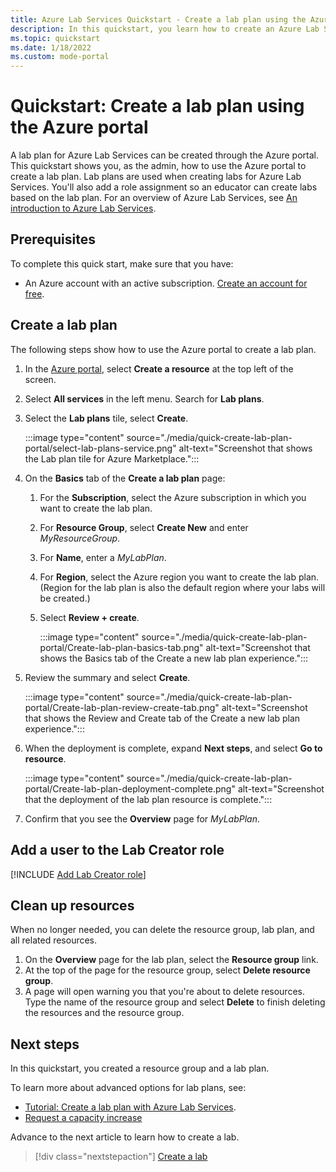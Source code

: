 ```yaml
---
title: Azure Lab Services Quickstart - Create a lab plan using the Azure portal
description: In this quickstart, you learn how to create an Azure Lab Services lab plan using the Azure portal.
ms.topic: quickstart
ms.date: 1/18/2022
ms.custom: mode-portal
---
```


# Quickstart: Create a lab plan using the Azure portal

A lab plan for Azure Lab Services can be created through the Azure portal.  This quickstart shows you, as the admin, how to use the Azure portal to create a lab plan.  Lab plans are used when creating labs for Azure Lab Services.  You'll also add a role assignment so an educator can create labs based on the lab plan.  For an overview of Azure Lab Services, see [An introduction to Azure Lab Services](lab-services-overview.md).

## Prerequisites

To complete this quick start, make sure that you have:

- An Azure account with an active subscription. [Create an account for free](https://azure.microsoft.com/free/).

## Create a lab plan

The following steps show how to use the Azure portal to create a lab plan.

1. In the [Azure portal](https://portal.azure.com), select **Create a resource** at the top left of the screen.
1. Select **All services** in the left menu.  Search for **Lab plans**.
1. Select the **Lab plans** tile, select **Create**.

    :::image type="content" source="./media/quick-create-lab-plan-portal/select-lab-plans-service.png" alt-text="Screenshot that shows the Lab plan tile for Azure Marketplace.":::

1. On the **Basics** tab of the **Create a lab plan** page:
    1. For the **Subscription**, select the Azure subscription in which you want to create the lab plan.
    1. For **Resource Group**, select **Create New** and enter *MyResourceGroup*.
    1. For **Name**, enter a *MyLabPlan*.
    1. For **Region**, select the Azure region you want to create the lab plan.  (Region for the lab plan is also the default region where your labs will be created.)
    1. Select **Review + create**.

        :::image type="content" source="./media/quick-create-lab-plan-portal/Create-lab-plan-basics-tab.png" alt-text="Screenshot that shows the Basics tab of the Create a new lab plan experience.":::

1. Review the summary and select **Create**.

    :::image type="content" source="./media/quick-create-lab-plan-portal/Create-lab-plan-review-create-tab.png" alt-text="Screenshot that shows the Review and Create tab of the Create a new lab plan experience.":::

1. When the deployment is complete, expand **Next steps**, and select **Go to resource**.

    :::image type="content" source="./media/quick-create-lab-plan-portal/Create-lab-plan-deployment-complete.png" alt-text="Screenshot that the deployment of the lab plan resource is complete.":::

1. Confirm that you see the **Overview** page for *MyLabPlan*.

## Add a user to the Lab Creator role

[!INCLUDE [Add Lab Creator role](./includes/lab-services-add-lab-creator.md)]

## Clean up resources

When no longer needed, you can delete the resource group, lab plan, and all related resources.

1. On the **Overview** page for the lab plan, select the **Resource group** link.
1. At the top of the page for the resource group, select **Delete resource group**.
1. A page will open warning you that you're about to delete resources. Type the name of the resource group and select **Delete** to finish deleting the resources and the resource group.

## Next steps

In this quickstart, you created a resource group and a lab plan.  

To learn more about advanced options for lab plans, see:
- [Tutorial: Create a lab plan with Azure Lab Services](tutorial-setup-lab-plan.md).
- [Request a capacity increase](how-to-request-capacity-increase.md)

Advance to the next article to learn how to create a lab.
> [!div class="nextstepaction"]
> [Create a lab](quick-create-lab-portal.md)
